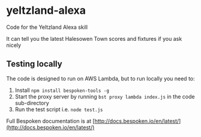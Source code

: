 # yeltzland-alexa
Code for the Yeltzland Alexa skill

It can tell you the latest Halesowen Town scores and fixtures if you ask nicely

## Testing locally

The code is designed to run on AWS Lambda, but to run locally you need to:

1. Install ```npm install bespoken-tools -g```
2. Start the proxy server by running ```bst proxy lambda index.js``` in the code sub-directory
3. Run the test script i.e. ```node test.js```

Full Bespoken documentation is at [http://docs.bespoken.io/en/latest/](http://docs.bespoken.io/en/latest/)
